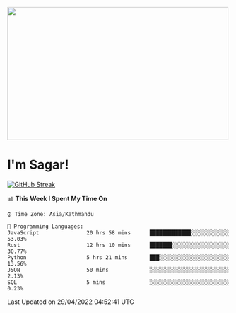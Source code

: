 
<img src="https://media.giphy.com/media/3ornk57KwDXf81rjWM/giphy.gif" width="500" height="300" frameBorder="0" class="giphy-embed" allowFullScreen></img>

#   I'm Sagar!
[![GitHub Streak](https://github-readme-streak-stats.herokuapp.com/?user=sgr2848)](https://git.io/streak-stats)
<!--START_SECTION:waka-->
📊 **This Week I Spent My Time On** 

```text
⌚︎ Time Zone: Asia/Kathmandu

💬 Programming Languages: 
JavaScript               20 hrs 58 mins      █████████████░░░░░░░░░░░░   53.03% 
Rust                     12 hrs 10 mins      ███████░░░░░░░░░░░░░░░░░░   30.77% 
Python                   5 hrs 21 mins       ███░░░░░░░░░░░░░░░░░░░░░░   13.56% 
JSON                     50 mins             ░░░░░░░░░░░░░░░░░░░░░░░░░   2.13% 
SQL                      5 mins              ░░░░░░░░░░░░░░░░░░░░░░░░░   0.23%

```


 Last Updated on 29/04/2022 04:52:41 UTC
<!--END_SECTION:waka-->
